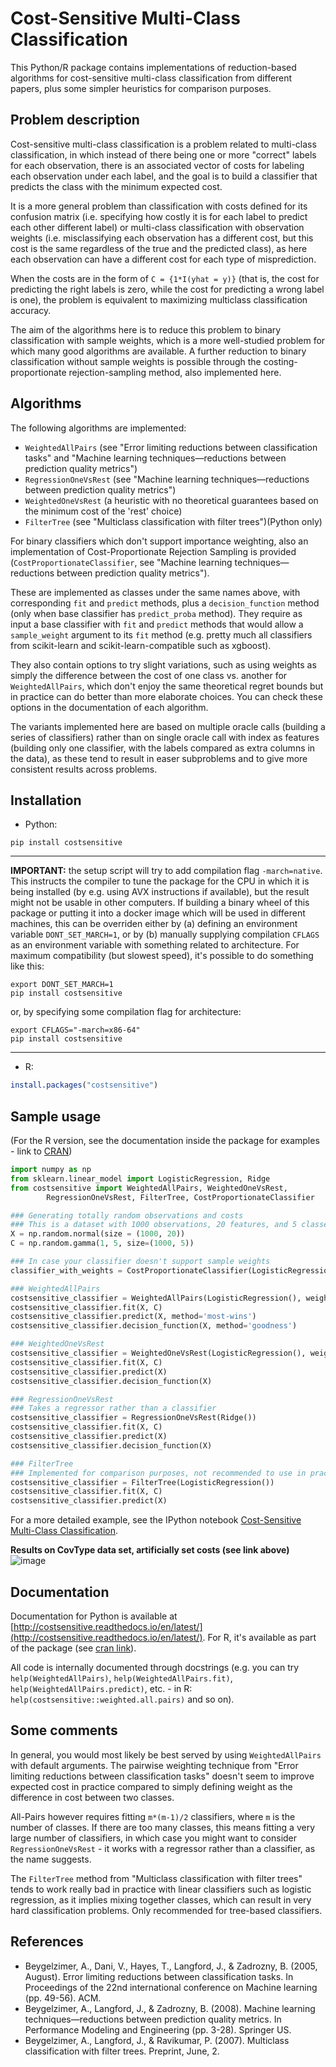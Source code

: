 # Cost-Sensitive Multi-Class Classification

This Python/R package contains implementations of reduction-based algorithms for cost-sensitive multi-class classification from different papers, plus some simpler heuristics for comparison purposes.

## Problem description

Cost-sensitive multi-class classification is a problem related to multi-class classification, in which instead of there being one or more "correct" labels for each observation, there is an associated vector of costs for labeling each observation under each label, and the goal is to build a classifier that predicts the class with the minimum expected cost.

It is a more general problem than classification with costs defined for its confusion matrix (i.e. specifying how costly it is for each label to predict each other different label) or multi-class classification with observation weights (i.e. misclassifying each observation has a different cost, but this cost is the same regardless of the true and the predicted class), as here each observation can have a different cost for each type of misprediction.

When the costs are in the form of `C = {1*I(yhat = y)}` (that is, the cost for predicting the right labels is zero, while the cost for predicting a wrong label is one), the problem is equivalent to maximizing multiclass classification accuracy.

The aim of the algorithms here is to reduce this problem to binary classification with sample weights, which is a more well-studied problem for which many good algorithms are available. A further reduction to binary classification without sample weights is possible through the costing-proportionate rejection-sampling method, also implemented here.


## Algorithms

The following algorithms are implemented:
* `WeightedAllPairs` (see "Error limiting reductions between classification tasks" and "Machine learning techniques—reductions between prediction quality metrics")
* `RegressionOneVsRest` (see "Machine learning techniques—reductions between prediction quality metrics")
* `WeightedOneVsRest` (a heuristic with no theoretical guarantees based on the minimum cost of the 'rest' choice)
* `FilterTree` (see "Multiclass classification with filter trees")(Python only)

For binary classifiers which don't support importance weighting, also an implementation of Cost-Proportionate Rejection Sampling is provided (`CostProportionateClassifier`, see "Machine learning techniques—reductions between prediction quality metrics").

These are implemented as classes under the same names above, with corresponding `fit` and `predict` methods, plus a `decision_function` method (only when base classifier has `predict_proba` method). They require as input a base classifier with `fit` and `predict` methods that would allow a `sample_weight` argument to its `fit` method (e.g. pretty much all classifiers from scikit-learn and scikit-learn-compatible such as xgboost).

They also contain options to try slight variations, such as using weights as simply the difference between the cost of one class vs. another for `WeightedAllPairs`, which don't enjoy the same theoretical regret bounds but in practice can do better than more elaborate choices. You can check these options in the documentation of each algorithm.

The variants implemented here are based on multiple oracle calls (building a series of classifiers) rather than on single oracle call with index as features (building only one classifier, with the labels compared as extra columns in the data), as these tend to result in easer subproblems and to give more consistent results across problems.


## Installation


* Python:

```pip install costsensitive``` 

** *
**IMPORTANT:** the setup script will try to add compilation flag `-march=native`. This instructs the compiler to tune the package for the CPU in which it is being installed (by e.g. using AVX instructions if available), but the result might not be usable in other computers. If building a binary wheel of this package or putting it into a docker image which will be used in different machines, this can be overriden either by (a) defining an environment variable `DONT_SET_MARCH=1`, or by (b) manually supplying compilation `CFLAGS` as an environment variable with something related to architecture. For maximum compatibility (but slowest speed), it's possible to do something like this:

```
export DONT_SET_MARCH=1
pip install costsensitive
```

or, by specifying some compilation flag for architecture:
```
export CFLAGS="-march=x86-64"
pip install costsensitive
```
** *


* R:

```r
install.packages("costsensitive")
```


## Sample usage

(For the R version, see the documentation inside the package for examples - link to [CRAN](https://cran.r-project.org/web/packages/costsensitive/index.html))

```python 
import numpy as np
from sklearn.linear_model import LogisticRegression, Ridge
from costsensitive import WeightedAllPairs, WeightedOneVsRest,
		RegressionOneVsRest, FilterTree, CostProportionateClassifier

### Generating totally random observations and costs
### This is a dataset with 1000 observations, 20 features, and 5 classes
X = np.random.normal(size = (1000, 20))
C = np.random.gamma(1, 5, size=(1000, 5))

### In case your classifier doesn't support sample weights
classifier_with_weights = CostProportionateClassifier(LogisticRegression())

### WeightedAllPairs
costsensitive_classifier = WeightedAllPairs(LogisticRegression(), weigh_by_cost_diff = True)
costsensitive_classifier.fit(X, C)
costsensitive_classifier.predict(X, method='most-wins')
costsensitive_classifier.decision_function(X, method='goodness')

### WeightedOneVsRest
costsensitive_classifier = WeightedOneVsRest(LogisticRegression(), weight_simple_diff = False)
costsensitive_classifier.fit(X, C)
costsensitive_classifier.predict(X)
costsensitive_classifier.decision_function(X)

### RegressionOneVsRest
### Takes a regressor rather than a classifier
costsensitive_classifier = RegressionOneVsRest(Ridge())
costsensitive_classifier.fit(X, C)
costsensitive_classifier.predict(X)
costsensitive_classifier.decision_function(X)

### FilterTree
### Implemented for comparison purposes, not recommended to use in practice
costsensitive_classifier = FilterTree(LogisticRegression())
costsensitive_classifier.fit(X, C)
costsensitive_classifier.predict(X)
``` 

For a more detailed example, see the IPython notebook [Cost-Sensitive Multi-Class Classification](http://nbviewer.jupyter.org/github/david-cortes/costsensitive/blob/master/example/costsensitive_multiclass_classification.ipynb).

**Results on CovType data set, artificially set costs (see link above)**
![image](plots/covtype_results.png "simulation_covtype")

## Documentation

Documentation for Python is available at [http://costsensitive.readthedocs.io/en/latest/](http://costsensitive.readthedocs.io/en/latest/). For R, it's available as part of the package (see [cran link](https://cran.r-project.org/web/packages/costsensitive/index.html)).

All code is internally documented through docstrings (e.g. you can try `help(WeightedAllPairs)`, `help(WeightedAllPairs.fit)`, `help(WeightedAllPairs.predict)`, etc. - in R: `help(costsensitive::weighted.all.pairs)` and so on).

## Some comments

In general, you would most likely be best served by using `WeightedAllPairs` with default arguments. The pairwise weighting technique from "Error limiting reductions between classification tasks" doesn't seem to improve expected cost in practice compared to simply defining weight as the difference in cost between two classes.

All-Pairs however requires fitting `m*(m-1)/2` classifiers, where `m` is the number of classes. If there are too many classes, this means fitting a very large number of classifiers, in which case you might want to consider `RegressionOneVsRest` - it works with a regressor rather than a classifier, as the name suggests.

The `FilterTree` method from "Multiclass classification with filter trees" tends to work really bad in practice with linear classifiers such as logistic regression, as it implies mixing together classes, which can result in very hard classification problems. Only recommended for tree-based classifiers.

## References 

* Beygelzimer, A., Dani, V., Hayes, T., Langford, J., & Zadrozny, B. (2005, August). Error limiting reductions between classification tasks. In Proceedings of the 22nd international conference on Machine learning (pp. 49-56). ACM. 
* Beygelzimer, A., Langford, J., & Zadrozny, B. (2008). Machine learning techniques—reductions between prediction quality metrics. In Performance Modeling and Engineering (pp. 3-28). Springer US. 
* Beygelzimer, A., Langford, J., & Ravikumar, P. (2007). Multiclass classification with filter trees. Preprint, June, 2. 
